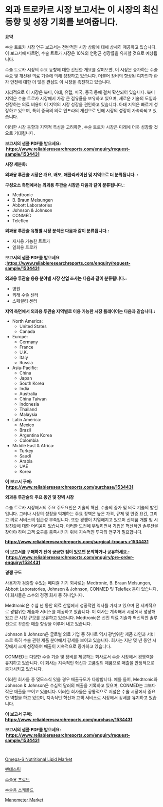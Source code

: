 <p><h1>외과 트로카르 시장 보고서는 이 시장의 최신 동향 및 성장 기회를 보여줍니다.</h1></p><p><strong>요약</strong></p>
<p><p>수술 트로카 시장 연구 보고서는 전반적인 시장 상황에 대해 상세히 제공하고 있습니다. 이 보고서에 따르면, 수술 트로카 시장은 10%의 연평균 성장률을 유지할 것으로 예상됩니다. </p><p>수술 트로카 시장의 주요 동향에 대한 간단한 개요를 살펴보면, 이 시장은 증가하는 수술 수요 및 개선된 의료 기술에 의해 성장하고 있습니다. 더불어 장비의 향상된 디자인과 환자 안전에 대한 더 많은 관심도 이 시장을 촉진하고 있습니다. </p><p>지리적으로 이 시장은 북미, 아태, 유럽, 미국, 중국 등에 걸쳐 확산되어 있습니다. 북미 지역은 수술 트로카 시장에서 가장 큰 점유율을 보유하고 있으며, 새로운 기술의 도입과 성장하는 의료 비용이 이 지역의 시장 성장을 견인하고 있습니다. 아태 지역은 빠르게 성장하고 있으며, 특히 중국의 의료 인프라의 개선으로 인해 시장의 성장이 가속화되고 있습니다.</p><p>이러한 시장 동향과 지역적 특성을 고려하면, 수술 트로카 시장은 미래에 더욱 성장할 것으로 기대됩니다.</p></p>
<p><strong>보고서의 샘플 PDF를 받으세요: &nbsp;<a href="https://www.reliableresearchreports.com/enquiry/request-sample/1534431">https://www.reliableresearchreports.com/enquiry/request-sample/1534431</a></strong></p>
<p><strong>시장 세분화:</strong></p>
<p><strong> 외과용 투관술 시장은 개요, 배포, 애플리케이션 및 지역으로 더 분류됩니다. :</strong></p>
<p><strong>구성요소 측면에서는 외과용 투관술 시장은 다음과 같이 분류됩니다.:</strong></p>
<p><ul><li>Medtronic</li><li>B. Braun Melsungen</li><li>Abbott Laboratories</li><li>Johnson & Johnson</li><li>CONMED</li><li>Teleflex</li></ul></p>
<p><strong> 외과용 투관술 유형별 시장 분석은 다음과 같이 분류됩니다.:</strong></p>
<p><ul><li>재사용 가능한 트로카</li><li>일회용 트로카</li></ul></p>
<p><strong>보고서의 샘플 PDF를 받으세요 :<a href="https://www.reliableresearchreports.com/enquiry/request-sample/1534431">https://www.reliableresearchreports.com/enquiry/request-sample/1534431</a></strong></p>
<p><strong> 외과용 투관술 응용 분야별 시장 산업 조사는 다음과 같이 분류됩니다.:</strong></p>
<p><ul><li>병원</li><li>외래 수술 센터</li><li>스페셜티 센터</li></ul></p>
<p><strong>지역 측면에서 외과용 투관술 지역별로 이용 가능한 시장 플레이어는 다음과 같습니다.:</strong></p>
<p><ul>
    <li>
        North America:
        <ul>
            <li>United States</li>
            <li>Canada</li>
        </ul>
    </li>
    <li>
        Europe:
        <ul>
            <li>Germany</li>
            <li>France</li>
            <li>U.K.</li>
            <li>Italy</li>
            <li>Russia</li>
        </ul>
    </li>
    <li>
        Asia-Pacific:
        <ul>
            <li>China</li>
            <li>Japan</li>
            <li>South Korea</li>
            <li>India</li>
            <li>Australia</li>
            <li>China Taiwan</li>
            <li>Indonesia</li>
            <li>Thailand</li>
            <li>Malaysia</li>
        </ul>
    </li>
    <li>
        Latin America:
        <ul>
            <li>Mexico</li>
            <li>Brazil</li>
            <li>Argentina Korea</li>
            <li>Colombia</li>
        </ul>
    </li>
    <li>
        Middle East & Africa:
        <ul>
            <li>Turkey</li>
            <li>Saudi</li>
            <li>Arabia</li>
            <li>UAE</li>
            <li>Korea</li>
        </ul>
    </li>
    </ul></p>
<p><strong>이 보고서 구매: &nbsp;<a href="https://www.reliableresearchreports.com/purchase/1534431">https://www.reliableresearchreports.com/purchase/1534431</a></strong></p>
<p><strong>외과용 투관술의 주요 동인 및 장벽 시장</strong></p>
<p><p>수술 트로카 시장에서의 주요 주도요인은 기술의 혁신, 수술의 증가 및 의료 기술의 발전입니다. 그러나 시장의 성장을 억제하는 주요 장벽은 높은 가격, 규제 및 인증 요건, 그리고 의료 서비스의 접근성 부족입니다. 또한 경쟁이 치열해지고 있으며 신제품 개발 및 시장진출에 대한 어려움이 있습니다. 이러한 도전에 부딪히면서 기업은 혁신적인 솔루션을 찾아야 하며 고객 요구를 충족시키기 위해 지속적인 투자와 연구가 필요합니다.</p></p>
<p><strong><a href="https://www.reliableresearchreports.com/surgical-trocars-r1534431">https://www.reliableresearchreports.com/surgical-trocars-r1534431</a></strong></p>
<p><strong>이 보고서를 구매하기 전에 궁금한 점이 있으면 문의하거나 공유하세요.: &nbsp;<a href="https://www.reliableresearchreports.com/enquiry/pre-order-enquiry/1534431">https://www.reliableresearchreports.com/enquiry/pre-order-enquiry/1534431</a></strong></p>
<p><strong>경쟁 구도</strong></p>
<p><p>사용자가 검증할 수있는 메디컬 기기 회사로는 Medtronic, B. Braun Melsungen, Abbott Laboratories, Johnson & Johnson, CONMED 및 Teleflex 등이 있습니다. 이 회사들은 소수의 경쟁 회사 중 하나입니다.</p><p>Medtronic은 수십 년 동안 의료 산업에서 성공적인 역사를 가지고 있으며 전 세계적으로 광범위한 제품과 서비스를 제공하고 있습니다. 이 회사는 계속해서 시장에서 성장해 왔고 큰 시장 규모를 보유하고 있습니다. Medtronic은 선진 의료 기술과 혁신적인 솔루션으로 꾸준한 매출 향상을 이루어 내고 있습니다.</p><p>Johnson & Johnson은 글로벌 의료 기업 중 하나로 역시 광범위한 제품 라인과 서비스로 특히 수술 관련 제품 분야에서 강세를 보이고 있습니다. 회사는 지난 몇 년 동안 시장에서 크게 성장하여 매출이 지속적으로 증가하고 있습니다.</p><p>CONMED는 다양한 수술 기술 및 장비를 제공하는 회사로서 수술 시장에서 경쟁력을 유지하고 있습니다. 이 회사는 지속적인 혁신과 고품질의 제품으로 매출을 안정적으로 증가시키고 있습니다.</p><p>이러한 회사들 중 몇모스식 잇을 경우 매출규모가 다양합니다. 예를 들어, Medtronic와 Johnson & Johnson은 수십억 달러의 매출을 기록하고 있으며, CONMED는 그보다 작은 매출을 보이고 있습니다. 이러한 회사들은 공통적으로 저널은 수술 시장에서 중요한 역할을 하고 있으며, 지속적인 혁신과 고객 서비스로 시장에서 강세를 유지하고 있습니다.</p></p>
<p><strong>이 보고서 구매: &nbsp; <a href="https://www.reliableresearchreports.com/purchase/1534431">https://www.reliableresearchreports.com/purchase/1534431</a></strong></p>
<p><strong>보고서의 샘플 PDF를 받으세요: &nbsp;<a href="https://www.reliableresearchreports.com/enquiry/request-sample/1534431">https://www.reliableresearchreports.com/enquiry/request-sample/1534431</a></strong><strong></strong></p>
<p>&nbsp;</p>
<p><p><a href="https://github.com/mabutironaldo/Market-Research-Report-List-4/blob/main/omega-6-nutritional-lipid-market.md">Omega-6 Nutritional Lipid Market</a></p><p><a href="https://medium.com/@howaoole34545/%ED%8E%9C%ED%85%8C%EC%8A%A4%ED%8C%85-%EC%8B%9C%EC%9E%A5-%EC%84%B1%EA%B3%B5%EC%A0%81%EC%9D%B8-%EB%B9%84%EC%A6%88%EB%8B%88%EC%8A%A4-%EC%A0%84%EB%9E%B5%EC%9D%98-%EC%97%B4%EC%87%A0-2031%EB%85%84%EA%B9%8C%EC%A7%80%EC%9D%98-%EC%98%88%EC%B8%A1-fdd8e42997bc">펜테스팅</a></p><p><a href="https://github.com/hxzi07639916/Market-Research-Report-List-1/blob/main/781039718117.md">수술용 프로브</a></p><p><a href="https://github.com/Hubertstyenger6685/Market-Research-Report-List-1/blob/main/428893518118.md">수술용 스캐폴드</a></p><p><a href="https://view.publitas.com/reportprime-1/global-manometer-market-by-types-applications-and-major-players-with-regional-growth-rate-analysis-and-development-situation-from-2024-to-2031/">Manometer Market</a></p></p>